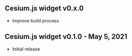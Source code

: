 ## Cesium.js widget v0.x.0

- Improve build process

## Cesium.js widget v0.1.0 - May 5, 2021

- Initial release

